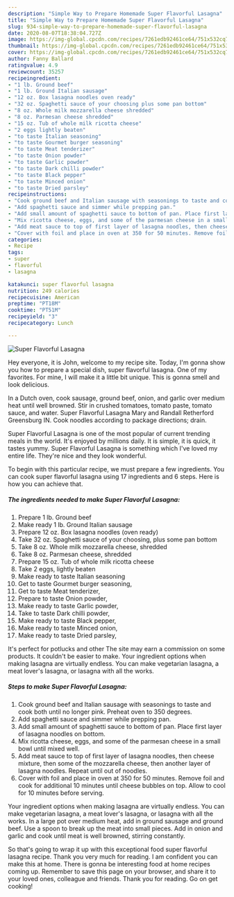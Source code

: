 ```yaml
---
description: "Simple Way to Prepare Homemade Super Flavorful Lasagna"
title: "Simple Way to Prepare Homemade Super Flavorful Lasagna"
slug: 934-simple-way-to-prepare-homemade-super-flavorful-lasagna
date: 2020-08-07T18:38:04.727Z
image: https://img-global.cpcdn.com/recipes/7261edb92461ce64/751x532cq70/super-flavorful-lasagna-recipe-main-photo.jpg
thumbnail: https://img-global.cpcdn.com/recipes/7261edb92461ce64/751x532cq70/super-flavorful-lasagna-recipe-main-photo.jpg
cover: https://img-global.cpcdn.com/recipes/7261edb92461ce64/751x532cq70/super-flavorful-lasagna-recipe-main-photo.jpg
author: Fanny Ballard
ratingvalue: 4.9
reviewcount: 35257
recipeingredient:
- "1 lb. Ground beef"
- "1 lb. Ground Italian sausage"
- "12 oz. Box lasagna noodles oven ready"
- "32 oz. Spaghetti sauce of your choosing plus some pan bottom"
- "8 oz. Whole milk mozzarella cheese shredded"
- "8 oz. Parmesan cheese shredded"
- "15 oz. Tub of whole milk ricotta cheese"
- "2 eggs lightly beaten"
- "to taste Italian seasoning"
- "to taste Gourmet burger seasoning"
- "to taste Meat tenderizer"
- "to taste Onion powder"
- "to taste Garlic powder"
- "to taste Dark chilli powder"
- "to taste Black pepper"
- "to taste Minced onion"
- "to taste Dried parsley"
recipeinstructions:
- "Cook ground beef and Italian sausage with seasonings to taste and cook both until no longer pink. Preheat oven to 350 degrees."
- "Add spaghetti sauce and simmer while prepping pan."
- "Add small amount of spaghetti sauce to bottom of pan. Place first layer of lasagna noodles on bottom."
- "Mix ricotta cheese, eggs, and some of the parmesan cheese in a small bowl until mixed well."
- "Add meat sauce to top of first layer of lasagna noodles, then cheese mixture, then some of the mozzarella cheese, then another layer of lasagna noodles. Repeat until out of noodles."
- "Cover with foil and place in oven at 350 for 50 minutes. Remove foil and cook for additional 10 minutes until cheese bubbles on top. Allow to cool for 10 minutes before serving."
categories:
- Recipe
tags:
- super
- flavorful
- lasagna

katakunci: super flavorful lasagna 
nutrition: 249 calories
recipecuisine: American
preptime: "PT18M"
cooktime: "PT51M"
recipeyield: "3"
recipecategory: Lunch

---
```



![Super Flavorful Lasagna](https://img-global.cpcdn.com/recipes/7261edb92461ce64/751x532cq70/super-flavorful-lasagna-recipe-main-photo.jpg)

Hey everyone, it is John, welcome to my recipe site. Today, I'm gonna show you how to prepare a special dish, super flavorful lasagna. One of my favorites. For mine, I will make it a little bit unique. This is gonna smell and look delicious.

In a Dutch oven, cook sausage, ground beef, onion, and garlic over medium heat until well browned. Stir in crushed tomatoes, tomato paste, tomato sauce, and water. Super Flavorful Lasagna Mary and Randall Retherford Greensburg IN. Cook noodles according to package directions; drain.

Super Flavorful Lasagna is one of the most popular of current trending meals in the world. It's enjoyed by millions daily. It is simple, it is quick, it tastes yummy. Super Flavorful Lasagna is something which I've loved my entire life. They're nice and they look wonderful.


To begin with this particular recipe, we must prepare a few ingredients. You can cook super flavorful lasagna using 17 ingredients and 6 steps. Here is how you can achieve that.

<!--inarticleads1-->

##### The ingredients needed to make Super Flavorful Lasagna:

1. Prepare 1 lb. Ground beef
1. Make ready 1 lb. Ground Italian sausage
1. Prepare 12 oz. Box lasagna noodles (oven ready)
1. Take 32 oz. Spaghetti sauce of your choosing, plus some pan bottom
1. Take 8 oz. Whole milk mozzarella cheese, shredded
1. Take 8 oz. Parmesan cheese, shredded
1. Prepare 15 oz. Tub of whole milk ricotta cheese
1. Take 2 eggs, lightly beaten
1. Make ready to taste Italian seasoning
1. Get to taste Gourmet burger seasoning,
1. Get to taste Meat tenderizer,
1. Prepare to taste Onion powder,
1. Make ready to taste Garlic powder,
1. Take to taste Dark chilli powder,
1. Make ready to taste Black pepper,
1. Make ready to taste Minced onion,
1. Make ready to taste Dried parsley,


It&#39;s perfect for potlucks and other The site may earn a commission on some products. It couldn&#39;t be easier to make. Your ingredient options when making lasagna are virtually endless. You can make vegetarian lasagna, a meat lover&#39;s lasagna, or lasagna with all the works. 

<!--inarticleads2-->

##### Steps to make Super Flavorful Lasagna:

1. Cook ground beef and Italian sausage with seasonings to taste and cook both until no longer pink. Preheat oven to 350 degrees.
1. Add spaghetti sauce and simmer while prepping pan.
1. Add small amount of spaghetti sauce to bottom of pan. Place first layer of lasagna noodles on bottom.
1. Mix ricotta cheese, eggs, and some of the parmesan cheese in a small bowl until mixed well.
1. Add meat sauce to top of first layer of lasagna noodles, then cheese mixture, then some of the mozzarella cheese, then another layer of lasagna noodles. Repeat until out of noodles.
1. Cover with foil and place in oven at 350 for 50 minutes. Remove foil and cook for additional 10 minutes until cheese bubbles on top. Allow to cool for 10 minutes before serving.


Your ingredient options when making lasagna are virtually endless. You can make vegetarian lasagna, a meat lover&#39;s lasagna, or lasagna with all the works. In a large pot over medium heat, add in ground sausage and ground beef. Use a spoon to break up the meat into small pieces. Add in onion and garlic and cook until meat is well browned, stirring constantly. 

So that's going to wrap it up with this exceptional food super flavorful lasagna recipe. Thank you very much for reading. I am confident you can make this at home. There is gonna be interesting food at home recipes coming up. Remember to save this page on your browser, and share it to your loved ones, colleague and friends. Thank you for reading. Go on get cooking!
